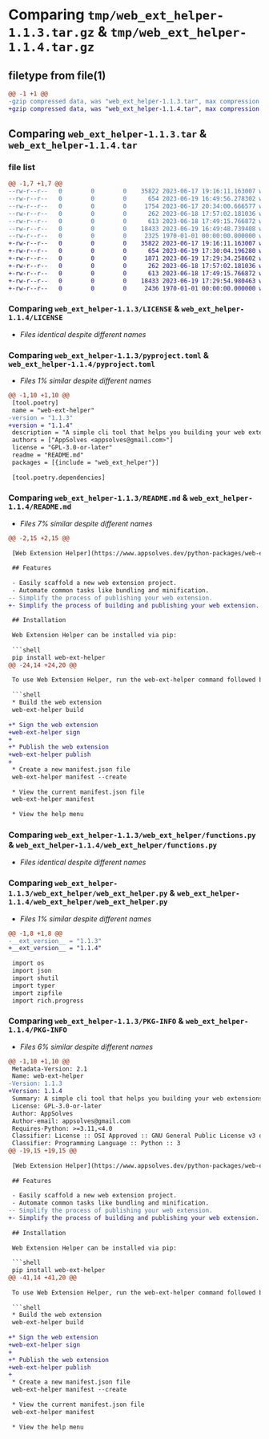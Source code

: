 # Comparing `tmp/web_ext_helper-1.1.3.tar.gz` & `tmp/web_ext_helper-1.1.4.tar.gz`

## filetype from file(1)

```diff
@@ -1 +1 @@
-gzip compressed data, was "web_ext_helper-1.1.3.tar", max compression
+gzip compressed data, was "web_ext_helper-1.1.4.tar", max compression
```

## Comparing `web_ext_helper-1.1.3.tar` & `web_ext_helper-1.1.4.tar`

### file list

```diff
@@ -1,7 +1,7 @@
--rw-r--r--   0        0        0    35822 2023-06-17 19:16:11.163007 web_ext_helper-1.1.3/LICENSE
--rw-r--r--   0        0        0      654 2023-06-19 16:49:56.278302 web_ext_helper-1.1.3/pyproject.toml
--rw-r--r--   0        0        0     1754 2023-06-17 20:34:00.666577 web_ext_helper-1.1.3/README.md
--rw-r--r--   0        0        0      262 2023-06-18 17:57:02.181036 web_ext_helper-1.1.3/web_ext_helper/classes.py
--rw-r--r--   0        0        0      613 2023-06-18 17:49:15.766872 web_ext_helper-1.1.3/web_ext_helper/functions.py
--rw-r--r--   0        0        0    18433 2023-06-19 16:49:48.739408 web_ext_helper-1.1.3/web_ext_helper/web_ext_helper.py
--rw-r--r--   0        0        0     2325 1970-01-01 00:00:00.000000 web_ext_helper-1.1.3/PKG-INFO
+-rw-r--r--   0        0        0    35822 2023-06-17 19:16:11.163007 web_ext_helper-1.1.4/LICENSE
+-rw-r--r--   0        0        0      654 2023-06-19 17:30:04.196280 web_ext_helper-1.1.4/pyproject.toml
+-rw-r--r--   0        0        0     1871 2023-06-19 17:29:34.258602 web_ext_helper-1.1.4/README.md
+-rw-r--r--   0        0        0      262 2023-06-18 17:57:02.181036 web_ext_helper-1.1.4/web_ext_helper/classes.py
+-rw-r--r--   0        0        0      613 2023-06-18 17:49:15.766872 web_ext_helper-1.1.4/web_ext_helper/functions.py
+-rw-r--r--   0        0        0    18433 2023-06-19 17:29:54.980463 web_ext_helper-1.1.4/web_ext_helper/web_ext_helper.py
+-rw-r--r--   0        0        0     2436 1970-01-01 00:00:00.000000 web_ext_helper-1.1.4/PKG-INFO
```

### Comparing `web_ext_helper-1.1.3/LICENSE` & `web_ext_helper-1.1.4/LICENSE`

 * *Files identical despite different names*

### Comparing `web_ext_helper-1.1.3/pyproject.toml` & `web_ext_helper-1.1.4/pyproject.toml`

 * *Files 1% similar despite different names*

```diff
@@ -1,10 +1,10 @@
 [tool.poetry]
 name = "web-ext-helper"
-version = "1.1.3"
+version = "1.1.4"
 description = "A simple cli tool that helps you building your web extensions."
 authors = ["AppSolves <appsolves@gmail.com>"]
 license = "GPL-3.0-or-later"
 readme = "README.md"
 packages = [{include = "web_ext_helper"}]
 
 [tool.poetry.dependencies]
```

### Comparing `web_ext_helper-1.1.3/README.md` & `web_ext_helper-1.1.4/README.md`

 * *Files 7% similar despite different names*

```diff
@@ -2,15 +2,15 @@
 
 [Web Extension Helper](https://www.appsolves.dev/python-packages/web-extension-helper) is a command-line tool that simplifies the process of building web extensions. It provides a convenient interface to streamline the development and packaging of your web extensions.
 
 ## Features
 
 - Easily scaffold a new web extension project.
 - Automate common tasks like bundling and minification.
-- Simplify the process of publishing your web extension.
+- Simplify the process of building and publishing your web extension.
 
 ## Installation
 
 Web Extension Helper can be installed via pip:
 
 ```shell
 pip install web-ext-helper
@@ -24,14 +24,20 @@
 
 To use Web Extension Helper, run the web-ext-helper command followed by the desired action. Here are some examples:
 
 ```shell
 * Build the web extension
 web-ext-helper build
 
+* Sign the web extension
+web-ext-helper sign
+
+* Publish the web extension
+web-ext-helper publish
+
 * Create a new manifest.json file
 web-ext-helper manifest --create
 
 * View the current manifest.json file
 web-ext-helper manifest
 
 * View the help menu
```

### Comparing `web_ext_helper-1.1.3/web_ext_helper/functions.py` & `web_ext_helper-1.1.4/web_ext_helper/functions.py`

 * *Files identical despite different names*

### Comparing `web_ext_helper-1.1.3/web_ext_helper/web_ext_helper.py` & `web_ext_helper-1.1.4/web_ext_helper/web_ext_helper.py`

 * *Files 1% similar despite different names*

```diff
@@ -1,8 +1,8 @@
-__ext_version__ = "1.1.3"
+__ext_version__ = "1.1.4"
 
 import os
 import json
 import shutil
 import typer
 import zipfile
 import rich.progress
```

### Comparing `web_ext_helper-1.1.3/PKG-INFO` & `web_ext_helper-1.1.4/PKG-INFO`

 * *Files 6% similar despite different names*

```diff
@@ -1,10 +1,10 @@
 Metadata-Version: 2.1
 Name: web-ext-helper
-Version: 1.1.3
+Version: 1.1.4
 Summary: A simple cli tool that helps you building your web extensions.
 License: GPL-3.0-or-later
 Author: AppSolves
 Author-email: appsolves@gmail.com
 Requires-Python: >=3.11,<4.0
 Classifier: License :: OSI Approved :: GNU General Public License v3 or later (GPLv3+)
 Classifier: Programming Language :: Python :: 3
@@ -19,15 +19,15 @@
 
 [Web Extension Helper](https://www.appsolves.dev/python-packages/web-extension-helper) is a command-line tool that simplifies the process of building web extensions. It provides a convenient interface to streamline the development and packaging of your web extensions.
 
 ## Features
 
 - Easily scaffold a new web extension project.
 - Automate common tasks like bundling and minification.
-- Simplify the process of publishing your web extension.
+- Simplify the process of building and publishing your web extension.
 
 ## Installation
 
 Web Extension Helper can be installed via pip:
 
 ```shell
 pip install web-ext-helper
@@ -41,14 +41,20 @@
 
 To use Web Extension Helper, run the web-ext-helper command followed by the desired action. Here are some examples:
 
 ```shell
 * Build the web extension
 web-ext-helper build
 
+* Sign the web extension
+web-ext-helper sign
+
+* Publish the web extension
+web-ext-helper publish
+
 * Create a new manifest.json file
 web-ext-helper manifest --create
 
 * View the current manifest.json file
 web-ext-helper manifest
 
 * View the help menu
```

